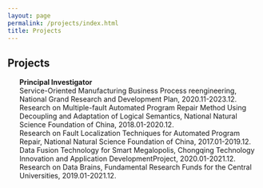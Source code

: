 ```yaml
---
layout: page
permalink: /projects/index.html
title: Projects
---
```


## Projects

<UL style="LIST-STYLE-TYPE: none">
<strong>Principal Investigator</strong>
<LI>Service-Oriented Manufacturing Business Process reengineering, 
National Grand Research and Development Plan, 2020.11-2023.12.</LI>
		
<LI>Research on Multiple-fault Automated Program Repair Method Using Decoupling and Adaptation of Logical Semantics, 
National Natural Science Foundation of China, 2018.01-2020.12.</LI>
		
<LI>Research on Fault Localization Techniques for Automated Program Repair, National Natural Science Foundation of China, 2017.01-2019.12.</LI>

<LI>Data Fusion Technology for Smart Megalopolis, Chongqing Technology Innovation and Application DevelopmentProject, 2020.01-2021.12.</LI>

<LI>Research on Data Brains, Fundamental Research Funds for the Central Universities, 2019.01-2021.12.</LI>
</UL>
